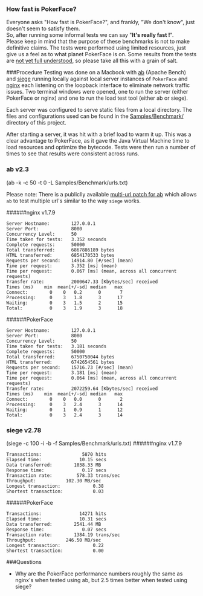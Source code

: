 ### How fast is PokerFace?
Everyone asks "How fast is PokerFace?", and frankly, "We don't know", just doesn't seem to satisfy them.  
So, after running some informal tests we can say "**It's really fast !**".  
Please keep in mind that the purpose of these benchmarks is not to make definitive claims.  The tests were performed using limited resources, just give us a feel as to what planet PokerFace is on.  Some results from the tests are [not yet full understood](#Questions), so please take all this with a grain of salt.

###Procedure
Testing was done on a Macbook with [ab](http://httpd.apache.org/docs/current/programs/ab.html) (Apache Bench) and [siege](http://www.joedog.org/siege-home/) running locally against local server instances of `PokerFace` and [nginx](http://nginx.org) each listening on the loopback interface to eliminate network traffic issues.  Two terminal windows were opened, one to run the server (either PokerFace or nginx) and one to run the load test tool (either ab or siege).

Each server was configured to serve static files from a local directory.  The files and configurations used can be found in the [Samples/Benchmark/](https://github.com/pcafstockf/PokerFace/tree/master/Samples/Benchmark) directory of this project.

After starting a server, it was hit with a brief load to warm it up.  This was a clear advantage to PokerFace, as it gave the Java Virtual Machine time to load resources and optimize the bytecode.  Tests were then run a number of times to see that results were consistent across runs.

### ab v2.3 
(ab -k -c 50 -t 0 -L Samples/Benchmark/urls.txt)

Please note: There is a publiclly available [multi-url patch for ab](http://code.google.com/p/apachebench-for-multi-url/) which allows `ab` to test multiple url's similar to the way `siege` works.

######nginx v1.7.9
```
Server Hostname:        127.0.0.1
Server Port:            8080
Concurrency Level:      50
Time taken for tests:   3.352 seconds
Complete requests:      50000
Total transferred:      6867886189 bytes
HTML transferred:       6854170533 bytes
Requests per second:    14914.80 [#/sec] (mean)
Time per request:       3.352 [ms] (mean)
Time per request:       0.067 [ms] (mean, across all concurrent requests)
Transfer rate:          2000647.33 [Kbytes/sec] received
Times (ms)    min  mean[+/-sd] median   max
Connect:        0    0   0.2      0       7
Processing:     0    3   1.8      3      17
Waiting:        0    3   1.5      2      15
Total:          0    3   1.9      3      18
```
######PokerFace
```
Server Hostname:        127.0.0.1
Server Port:            8080
Concurrency Level:      50
Time taken for tests:   3.181 seconds
Complete requests:      50000
Total transferred:      6750750044 bytes
HTML transferred:       6742654561 bytes
Requests per second:    15716.73 [#/sec] (mean)
Time per request:       3.181 [ms] (mean)
Time per request:       0.064 [ms] (mean, across all concurrent requests)
Transfer rate:          2072259.64 [Kbytes/sec] received
Times (ms)    min  mean[+/-sd] median   max
Connect:        0    0   0.0      0       2
Processing:     0    3   2.4      3      14
Waiting:        0    1   0.9      1      12
Total:          0    3   2.4      3      14
```

### siege v2.78 
(siege -c 100 -i -b -f Samples/Benchmark/urls.txt)
######nginx v1.7.9
```
Transactions:		        5870 hits
Elapsed time:		       10.15 secs
Data transferred:	     1038.33 MB
Response time:		        0.17 secs
Transaction rate:	      578.33 trans/sec
Throughput:		      102.30 MB/sec
Longest transaction:	        0.38
Shortest transaction:	        0.03
```
######PokerFace
```
Transactions:		       14271 hits
Elapsed time:		       10.31 secs
Data transferred:	     2541.44 MB
Response time:		        0.07 secs
Transaction rate:	     1384.19 trans/sec
Throughput:		      246.50 MB/sec
Longest transaction:	        0.22
Shortest transaction:	        0.00
```

###Questions<a name="Questions"></a>
* Why are the PokerFace performance numbers roughly the same as nginx's when tested using ab, but 2.5 times better when tested using siege?